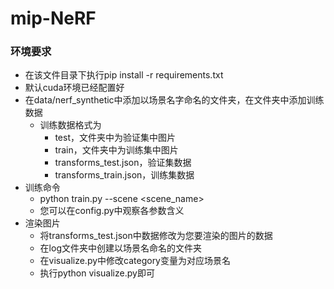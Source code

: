 # mip-NeRF

### 环境要求

- 在该文件目录下执行pip install -r requirements.txt
- 默认cuda环境已经配置好
- 在data/nerf_synthetic中添加以场景名字命名的文件夹，在文件夹中添加训练数据
  - 训练数据格式为
    - test，文件夹中为验证集中图片
    - train，文件夹中为训练集中图片
    - transforms_test.json，验证集数据
    - transforms_train.json，训练集数据
- 训练命令
  - python train.py --scene <scene_name>
  - 您可以在config.py中观察各参数含义
- 渲染图片
  - 将transforms_test.json中数据修改为您要渲染的图片的数据
  - 在log文件夹中创建以场景名命名的文件夹
  - 在visualize.py中修改category变量为对应场景名
  - 执行python visualize.py即可
